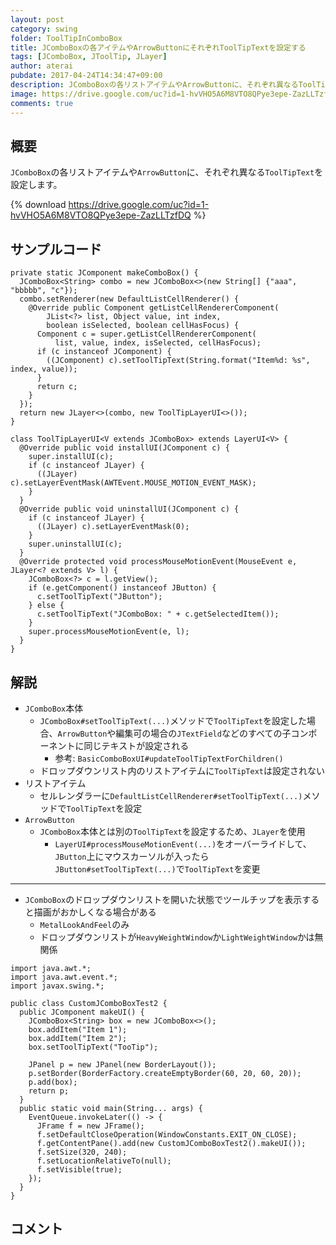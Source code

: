 ```yaml
---
layout: post
category: swing
folder: ToolTipInComboBox
title: JComboBoxの各アイテムやArrowButtonにそれぞれToolTipTextを設定する
tags: [JComboBox, JToolTip, JLayer]
author: aterai
pubdate: 2017-04-24T14:34:47+09:00
description: JComboBoxの各リストアイテムやArrowButtonに、それぞれ異なるToolTipTextを設定します。
image: https://drive.google.com/uc?id=1-hvVHO5A6M8VTO8QPye3epe-ZazLLTzfDQ
comments: true
---
```

## 概要
`JComboBox`の各リストアイテムや`ArrowButton`に、それぞれ異なる`ToolTipText`を設定します。

{% download https://drive.google.com/uc?id=1-hvVHO5A6M8VTO8QPye3epe-ZazLLTzfDQ %}

## サンプルコード
<pre class="prettyprint"><code>private static JComponent makeComboBox() {
  JComboBox&lt;String&gt; combo = new JComboBox&lt;&gt;(new String[] {"aaa", "bbbbb", "c"});
  combo.setRenderer(new DefaultListCellRenderer() {
    @Override public Component getListCellRendererComponent(
        JList&lt;?&gt; list, Object value, int index,
        boolean isSelected, boolean cellHasFocus) {
      Component c = super.getListCellRendererComponent(
          list, value, index, isSelected, cellHasFocus);
      if (c instanceof JComponent) {
        ((JComponent) c).setToolTipText(String.format("Item%d: %s", index, value));
      }
      return c;
    }
  });
  return new JLayer&lt;&gt;(combo, new ToolTipLayerUI&lt;&gt;());
}

class ToolTipLayerUI&lt;V extends JComboBox&gt; extends LayerUI&lt;V&gt; {
  @Override public void installUI(JComponent c) {
    super.installUI(c);
    if (c instanceof JLayer) {
      ((JLayer) c).setLayerEventMask(AWTEvent.MOUSE_MOTION_EVENT_MASK);
    }
  }
  @Override public void uninstallUI(JComponent c) {
    if (c instanceof JLayer) {
      ((JLayer) c).setLayerEventMask(0);
    }
    super.uninstallUI(c);
  }
  @Override protected void processMouseMotionEvent(MouseEvent e, JLayer&lt;? extends V&gt; l) {
    JComboBox&lt;?&gt; c = l.getView();
    if (e.getComponent() instanceof JButton) {
      c.setToolTipText("JButton");
    } else {
      c.setToolTipText("JComboBox: " + c.getSelectedItem());
    }
    super.processMouseMotionEvent(e, l);
  }
}
</code></pre>

## 解説
- `JComboBox`本体
    - `JComboBox#setToolTipText(...)`メソッドで`ToolTipText`を設定した場合、`ArrowButton`や編集可の場合の`JTextField`などのすべての子コンポーネントに同じテキストが設定される
        - 参考: `BasicComboBoxUI#updateToolTipTextForChildren()`
    - ドロップダウンリスト内のリストアイテムに`ToolTipText`は設定されない
- リストアイテム
    - セルレンダラーに`DefaultListCellRenderer#setToolTipText(...)`メソッドで`ToolTipText`を設定
- `ArrowButton`
    - `JComboBox`本体とは別の`ToolTipText`を設定するため、`JLayer`を使用
        - `LayerUI#processMouseMotionEvent(...)`をオーバーライドして、`JButton`上にマウスカーソルが入ったら`JButton#setToolTipText(...)`で`ToolTipText`を変更

<!-- dummy comment line for breaking list -->

- - - -
- `JComboBox`のドロップダウンリストを開いた状態でツールチップを表示すると描画がおかしくなる場合がある
    - `MetalLookAndFeel`のみ
    - ドロップダウンリストが`HeavyWeightWindow`か`LightWeightWindow`かは無関係

<!-- dummy comment line for breaking list -->



<pre class="prettyprint"><code>import java.awt.*;
import java.awt.event.*;
import javax.swing.*;

public class CustomJComboBoxTest2 {
  public JComponent makeUI() {
    JComboBox&lt;String&gt; box = new JComboBox&lt;&gt;();
    box.addItem("Item 1");
    box.addItem("Item 2");
    box.setToolTipText("TooTip");

    JPanel p = new JPanel(new BorderLayout());
    p.setBorder(BorderFactory.createEmptyBorder(60, 20, 60, 20));
    p.add(box);
    return p;
  }
  public static void main(String... args) {
    EventQueue.invokeLater(() -&gt; {
      JFrame f = new JFrame();
      f.setDefaultCloseOperation(WindowConstants.EXIT_ON_CLOSE);
      f.getContentPane().add(new CustomJComboBoxTest2().makeUI());
      f.setSize(320, 240);
      f.setLocationRelativeTo(null);
      f.setVisible(true);
    });
  }
}
</code></pre>

## コメント
